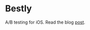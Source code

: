 Bestly
======

A/B testing for iOS.
Read the blog [post](http://lukabratos.me/blog/2014/01/14/a-slash-b-testing-ios-apps-like-a-pro/).
